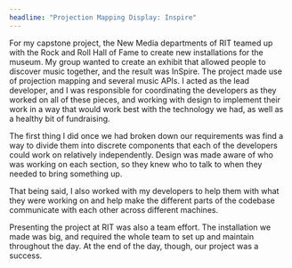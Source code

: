 ```yaml
---
headline: "Projection Mapping Display: Inspire"
---
```

For my capstone project, the New Media departments of RIT teamed up with the Rock and Roll Hall of Fame to create new installations for the museum. My group wanted to create an exhibit that allowed people to discover music together, and the result was InSpire. The project made use of projection mapping and several music APIs. I acted as the lead developer, and I was responsible for coordinating the developers as they worked on all of these pieces, and working with design to implement their work in a way that would work best with the technology we had, as well as a healthy bit of fundraising.

The first thing I did once we had broken down our requirements was find a way to divide them into discrete components that each of the developers could work on relatively independently. Design was made aware of who was working on each section, so they knew who to talk to when they needed to bring something up.

That being said, I also worked with my developers to help them with what they were working on and help make the different parts of the codebase communicate with each other across different machines. 

Presenting the project at RIT was also a team effort. The installation we made was big, and required the whole team to set up and maintain throughout the day. At the end of the day, though, our project was a success.
